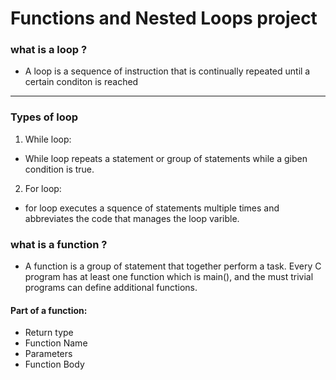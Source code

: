 # Functions and Nested Loops project

### what is a loop ?

* A loop is a sequence of instruction that is continually repeated until a certain conditon is reached
---

### Types of loop

1. While loop:
 * While loop repeats a statement or group of statements while a giben condition is true.

2. For loop:
 * for loop executes a squence of statements multiple times and abbreviates the code that manages the loop varible.

### what is a function ?

* A function is a group of statement that together perform a task. Every C program has at least one function which is main(), and the must trivial programs can define additional functions.

#### Part of a function:

* Return type
* Function Name
* Parameters
* Function Body

